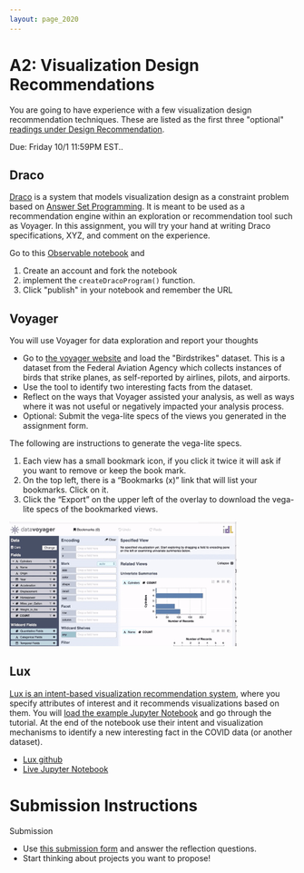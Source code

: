 ```yaml
---
layout: page_2020
---
```


# A2: Visualization Design Recommendations

You are going to have experience with a few visualization design recommendation techniques.  These are listed as the first three "optional" [readings under Design Recommendation](./papers#design).


Due: Friday 10/1 11:59PM EST..

## Draco

[Draco](https://idl.cs.washington.edu/files/2019-Draco-InfoVis.pdf) is a system that models visualization design as a constraint problem based on [Answer Set Programming](https://en.m.wikipedia.org/wiki/Answer_set_programming).  It is meant to be used as a recommendation engine within an exploration or recommendation tool such as Voyager.  In this assignment, you will try your hand at writing Draco specifications, XYZ, and comment on the experience.

Go to this [Observable notebook](https://observablehq.com/d/80b293624d026844) and

1. Create an account and fork the notebook
2. implement the `createDracoProgram()` function.
3. Click "publish" in your notebook and remember the URL

## Voyager

You will use Voyager for data exploration and report your thoughts

* Go to [the voyager website](https://vega.github.io/voyager/) and load the "Birdstrikes" dataset.  This is a dataset from the Federal Aviation Agency which collects instances of birds that strike planes, as self-reported by airlines, pilots, and airports.  
* Use the tool to identify two interesting facts from the dataset.
* Reflect on the ways that Voyager assisted your analysis, as well as ways where it was not useful or negatively impacted your analysis process.
* Optional: Submit the vega-lite specs of the views you generated in the assignment form. 

The following are instructions to generate the vega-lite specs.

1. Each view has a small bookmark icon, if you click it twice it will ask if you want to remove or keep the book mark. 
2. On the top left, there is a “Bookmarks (x)” link that will list your bookmarks.  Click on it.  
3. Click the “Export” on the upper left of the overlay to download the vega-lite specs of the bookmarked views.

<img src="/files/hdisys/voyager export.gif" style="width: 400px;"/>

## Lux

[Lux is an intent-based visualization recommendation system](https://arxiv.org/pdf/2105.00121.pdf), where you specify attributes of interest and it recommends visualizations based on them.    You will [load the example Jupyter Notebook](https://mybinder.org/v2/gh/lux-org/lux-binder/master?urlpath=lab/tree/demo/hpi_covid_demo.ipynb) and go through the tutorial.    At the end of the notebook use their intent and visualization mechanisms to identify a new interesting fact in the COVID data (or another dataset).    


* [Lux github](https://github.com/lux-org/lux)
* [Live Jupyter Notebook](https://mybinder.org/v2/gh/lux-org/lux-binder/master?urlpath=lab/tree/demo/hpi_covid_demo.ipynb)


# Submission Instructions

Submission

* Use [this submission form](https://forms.gle/QbVfT9Vtb1AeJQz9A) and answer the reflection questions.
* Start thinking about projects you want to propose!
